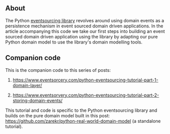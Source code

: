 ## About

The Python [eventsourcing library](http://eventsourcing.readthedocs.io) revolves around using domain events as a persistence mechanism in event sourced domain driven applications. In the article accompanying this code we take our first steps into building an event sourced domain driven application using the library by adapting our pure Python domain model to use the library's domain modelling tools. 

## Companion code

This is the companion code to this series of posts: 

1. https://www.eventsorcery.com/python-eventsourcing-tutorial-part-1-domain-layer/

2. https://www.eventsorvery.com/python-eventsourcing-tutorial-part-2-storing-domain-events/

This tutorial and code is specific to the Python eventsourcing library and builds on the pure domain model built in this post: https://github.com/zarekr/python-real-world-domain-model (a standalone tutorial). 